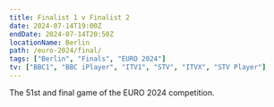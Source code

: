 ```yaml
---
title: Finalist 1 v Finalist 2
date: 2024-07-14T19:00Z
endDate: 2024-07-14T20:50Z
locationName: Berlin
path: /euro-2024/final/
tags: ["Berlin", "Finals", "EURO 2024"]
tv: ["BBC1", "BBC iPlayer", "ITV1", "STV", "ITVX", "STV Player"]
---
```

The 51st and final game of the EURO 2024 competition.
